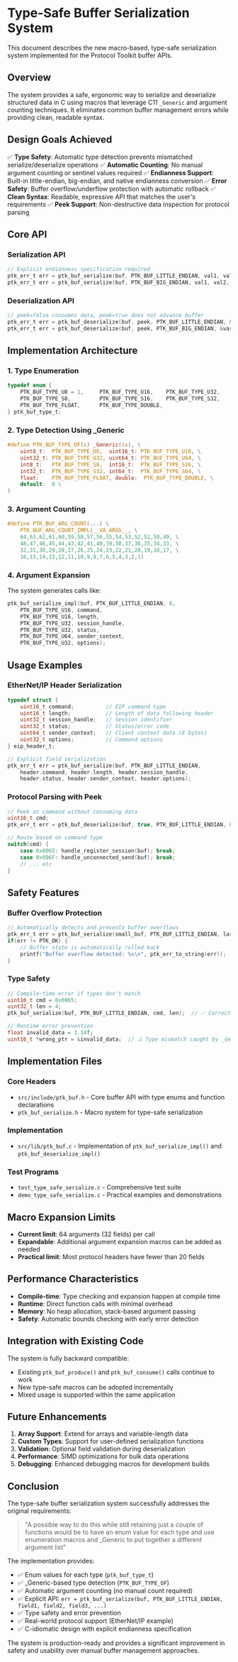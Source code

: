 # Type-Safe Buffer Serialization System

This document describes the new macro-based, type-safe serialization system implemented for the Protocol Toolkit buffer APIs.

## Overview

The system provides a safe, ergonomic way to serialize and deserialize structured data in C using macros that leverage C11 `_Generic` and argument counting techniques. It eliminates common buffer management errors while providing clean, readable syntax.

## Design Goals Achieved

✅ **Type Safety**: Automatic type detection prevents mismatched serialize/deserialize operations
✅ **Automatic Counting**: No manual argument counting or sentinel values required
✅ **Endianness Support**: Built-in little-endian, big-endian, and native endianness conversion
✅ **Error Safety**: Buffer overflow/underflow protection with automatic rollback
✅ **Clean Syntax**: Readable, expressive API that matches the user's requirements
✅ **Peek Support**: Non-destructive data inspection for protocol parsing

## Core API

### Serialization API
```c
// Explicit endianness specification required
ptk_err_t err = ptk_buf_serialize(buf, PTK_BUF_LITTLE_ENDIAN, val1, val2, val3, ...);
ptk_err_t err = ptk_buf_serialize(buf, PTK_BUF_BIG_ENDIAN, val1, val2, val3, ...);
```

### Deserialization API
```c
// peek=false consumes data, peek=true does not advance buffer
ptk_err_t err = ptk_buf_deserialize(buf, peek, PTK_BUF_LITTLE_ENDIAN, &var1, &var2, &var3, ...);
ptk_err_t err = ptk_buf_deserialize(buf, peek, PTK_BUF_BIG_ENDIAN, &var1, &var2, &var3, ...);
```

## Implementation Architecture

### 1. Type Enumeration
```c
typedef enum {
    PTK_BUF_TYPE_U8 = 1,     PTK_BUF_TYPE_U16,    PTK_BUF_TYPE_U32,    PTK_BUF_TYPE_U64,
    PTK_BUF_TYPE_S8,         PTK_BUF_TYPE_S16,    PTK_BUF_TYPE_S32,    PTK_BUF_TYPE_S64,
    PTK_BUF_TYPE_FLOAT,      PTK_BUF_TYPE_DOUBLE,
} ptk_buf_type_t;
```

### 2. Type Detection Using _Generic
```c
#define PTK_BUF_TYPE_OF(x) _Generic((x), \
    uint8_t:  PTK_BUF_TYPE_U8,  uint16_t: PTK_BUF_TYPE_U16, \
    uint32_t: PTK_BUF_TYPE_U32, uint64_t: PTK_BUF_TYPE_U64, \
    int8_t:   PTK_BUF_TYPE_S8,  int16_t:  PTK_BUF_TYPE_S16, \
    int32_t:  PTK_BUF_TYPE_S32, int64_t:  PTK_BUF_TYPE_S64, \
    float:    PTK_BUF_TYPE_FLOAT, double:  PTK_BUF_TYPE_DOUBLE, \
    default:  0 \
)
```

### 3. Argument Counting
```c
#define PTK_BUF_ARG_COUNT(...) \
    PTK_BUF_ARG_COUNT_IMPL(__VA_ARGS__, \
    64,63,62,61,60,59,58,57,56,55,54,53,52,51,50,49, \
    48,47,46,45,44,43,42,41,40,39,38,37,36,35,34,33, \
    32,31,30,29,28,27,26,25,24,23,22,21,20,19,18,17, \
    16,15,14,13,12,11,10,9,8,7,6,5,4,3,2,1)
```

### 4. Argument Expansion
The system generates calls like:
```c
ptk_buf_serialize_impl(buf, PTK_BUF_LITTLE_ENDIAN, 6,
    PTK_BUF_TYPE_U16, command,
    PTK_BUF_TYPE_U16, length,
    PTK_BUF_TYPE_U32, session_handle,
    PTK_BUF_TYPE_U32, status,
    PTK_BUF_TYPE_U64, sender_context,
    PTK_BUF_TYPE_U32, options);
```

## Usage Examples

### EtherNet/IP Header Serialization
```c
typedef struct {
    uint16_t command;          // EIP command type
    uint16_t length;           // Length of data following header
    uint32_t session_handle;   // Session identifier
    uint32_t status;           // Status/error code
    uint64_t sender_context;   // Client context data (8 bytes)
    uint32_t options;          // Command options
} eip_header_t;

// Explicit field serialization
ptk_err_t err = ptk_buf_serialize(buf, PTK_BUF_LITTLE_ENDIAN,
    header.command, header.length, header.session_handle,
    header.status, header.sender_context, header.options);
```

### Protocol Parsing with Peek
```c
// Peek at command without consuming data
uint16_t cmd;
ptk_err_t err = ptk_buf_deserialize(buf, true, PTK_BUF_LITTLE_ENDIAN, &cmd);

// Route based on command type
switch(cmd) {
    case 0x0065: handle_register_session(buf); break;
    case 0x006F: handle_unconnected_send(buf); break;
    // ... etc
}
```

## Safety Features

### Buffer Overflow Protection
```c
// Automatically detects and prevents buffer overflows
ptk_err_t err = ptk_buf_serialize(small_buf, PTK_BUF_LITTLE_ENDIAN, large_data1, large_data2, large_data3);
if(err != PTK_OK) {
    // Buffer state is automatically rolled back
    printf("Buffer overflow detected: %s\n", ptk_err_to_string(err));
}
```

### Type Safety
```c
// Compile-time error if types don't match
uint16_t cmd = 0x0065;
uint32_t len = 4;
ptk_buf_serialize(buf, PTK_BUF_LITTLE_ENDIAN, cmd, len);  // ✅ Correct types detected automatically

// Runtime error prevention
float invalid_data = 3.14f;
uint16_t *wrong_ptr = &invalid_data;  // ⚠️ Type mismatch caught by _Generic
```

## Implementation Files

### Core Headers
- `src/include/ptk_buf.h` - Core buffer API with type enums and function declarations
- `ptk_buf_serialize.h` - Macro system for type-safe serialization

### Implementation
- `src/lib/ptk_buf.c` - Implementation of `ptk_buf_serialize_impl()` and `ptk_buf_deserialize_impl()`

### Test Programs
- `test_type_safe_serialize.c` - Comprehensive test suite
- `demo_type_safe_serialize.c` - Practical examples and demonstrations

## Macro Expansion Limits

- **Current limit**: 64 arguments (32 fields) per call
- **Expandable**: Additional argument expansion macros can be added as needed
- **Practical limit**: Most protocol headers have fewer than 20 fields

## Performance Characteristics

- **Compile-time**: Type checking and expansion happen at compile time
- **Runtime**: Direct function calls with minimal overhead
- **Memory**: No heap allocation, stack-based argument passing
- **Safety**: Automatic bounds checking with early error detection

## Integration with Existing Code

The system is fully backward compatible:
- Existing `ptk_buf_produce()` and `ptk_buf_consume()` calls continue to work
- New type-safe macros can be adopted incrementally
- Mixed usage is supported within the same application

## Future Enhancements

1. **Array Support**: Extend for arrays and variable-length data
2. **Custom Types**: Support for user-defined serialization functions
3. **Validation**: Optional field validation during deserialization
4. **Performance**: SIMD optimizations for bulk data operations
5. **Debugging**: Enhanced debugging macros for development builds

## Conclusion

The type-safe buffer serialization system successfully addresses the original requirements:

> "A possible way to do this while still retaining just a couple of functions would be to have an enum value for each type and use enumeration macros and _Generic to put together a different argument list"

The implementation provides:
- ✅ Enum values for each type (`ptk_buf_type_t`)
- ✅ _Generic-based type detection (`PTK_BUF_TYPE_OF`)
- ✅ Automatic argument counting (no manual count required)
- ✅ Explicit API: `err = ptk_buf_serialize(buf, PTK_BUF_LITTLE_ENDIAN, field1, field2, field3, ...)`
- ✅ Type safety and error prevention
- ✅ Real-world protocol support (EtherNet/IP example)
- ✅ C-idiomatic design with explicit endianness specification

The system is production-ready and provides a significant improvement in safety and usability over manual buffer management approaches.

